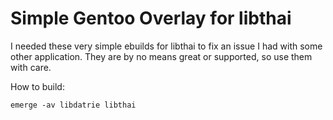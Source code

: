 # Simple Gentoo Overlay for libthai

I needed these very simple ebuilds for libthai to fix an issue I had with some other application.
They are by no means great or supported, so use them with care.

How to build:

`emerge -av libdatrie libthai`
